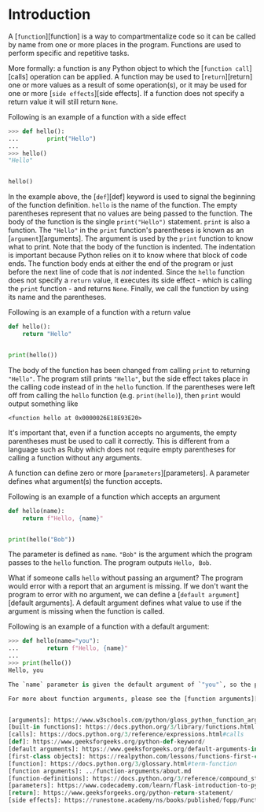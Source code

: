 # Introduction

A [`function`][function] is a way to compartmentalize code so it can be called by name from one or more places in the program.
Functions are used to perform specific and repetitive tasks.

More formally: a function is any Python object to which the [`function call`][calls] operation can be applied.
A function may be used to [`return`][return] one or more values as a result of some operation(s), or it may be used for one or more [`side effects`][side effects].
If a function does not specify a return value it will still return `None`. 

Following is an example of a function with a side effect

```python
>>> def hello():
...        print("Hello")
...
>>> hello()
"Hello"


hello()

```

In the example above, the [`def`][def] keyword is used to signal the beginning of the function definition.
`hello` is the name of the function.
The empty parentheses represent that no values are being passed to the function.
The body of the function is the single `print("Hello")` statement.
`print` is also a function.
The `"Hello"`  in the `print` function's parentheses is known as an [`argument`][arguments].
The argument is used by the `print` function to know what to print.
Note that the body of the function is indented.
The indentation is important because Python relies on it to know where that block of code ends.
The function body ends at either the end of the program or just before the next line of code that is _not_ indented.
Since the `hello` function does not specify a `return` value, it executes its side effect - which is calling the `print` function - and returns `None`.
Finally, we call the function by using its name and the parentheses.

Following is an example of a function with a return value

```python
def hello():
    return "Hello"


print(hello())

```

The body of the function has been changed from calling `print` to returning `"Hello"`.
The program still prints `"Hello"`, but the side effect takes place in the calling code instead of in the `hello` function.
If the parentheses were left off from  calling the `hello` function (e.g. `print(hello)`), then `print` would output something like

```
<function hello at 0x0000026E18E93E20>
```

It's important that, even if a function accepts no arguments, the empty parentheses must be used to call it correctly.
This is different from a language such as Ruby which does not require empty parentheses for calling a function without any arguments.

A function can define zero or more [`parameters`][parameters]. A parameter defines what argument(s) the function accepts.

Following is an example of a function which accepts an argument

```python
def hello(name):
    return f"Hello, {name}"


print(hello("Bob"))

```

The parameter is defined as `name`.
`"Bob"` is the argument which the program passes to the `hello` function.
The program outputs `Hello, Bob`.

What if someone calls `hello` without passing an argument?
The program would error with a report that an argument is missing.
If we don't want the program  to error with no argument, we can define a [`default argument`][default arguments].
A default argument defines what value to use if the argument is missing when the function is called.

Following is an example of a function with a default argument:

```python
>>> def hello(name="you"):
...        return f"Hello, {name}"
...
>>> print(hello())
Hello, you

The `name` parameter is given the default argument of `"you"`, so the program outputs `Hello, you`.

For more about function arguments, please see the [function arguments][function arguments] concept.


[arguments]: https://www.w3schools.com/python/gloss_python_function_arguments.asp
[built-in functions]: https://docs.python.org/3/library/functions.html
[calls]: https://docs.python.org/3/reference/expressions.html#calls
[def]: https://www.geeksforgeeks.org/python-def-keyword/
[default arguments]: https://www.geeksforgeeks.org/default-arguments-in-python/
[first-class objects]: https://realpython.com/lessons/functions-first-class-objects-python/
[function]: https://docs.python.org/3/glossary.html#term-function
[function arguments]: ../function-arguments/about.md
[function-definitions]: https://docs.python.org/3/reference/compound_stmts.html#function-definitions
[parameters]: https://www.codecademy.com/learn/flask-introduction-to-python/modules/learn-python3-functions/cheatsheet
[return]: https://www.geeksforgeeks.org/python-return-statement/
[side effects]: https://runestone.academy/ns/books/published/fopp/Functions/SideEffects.html
